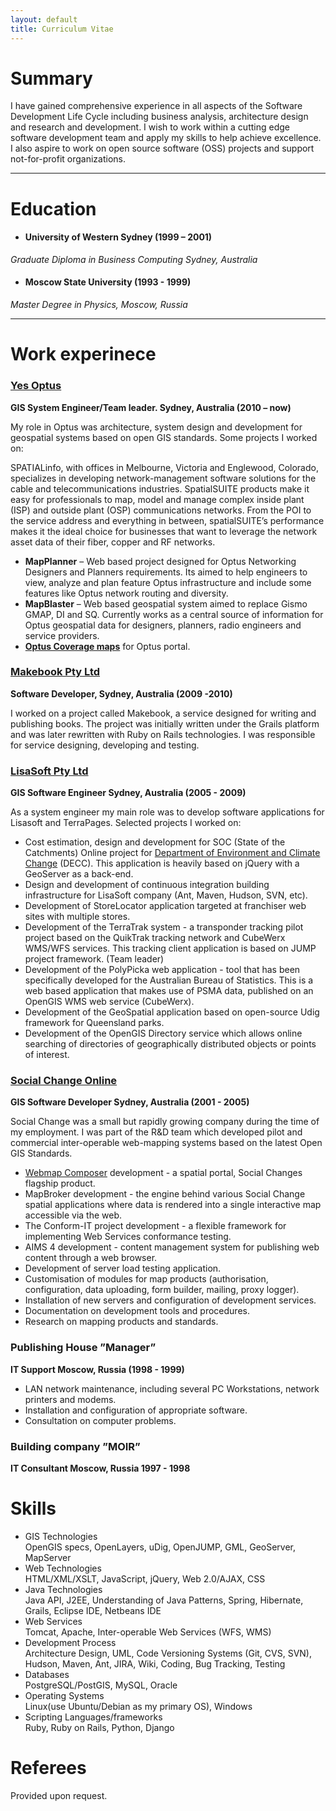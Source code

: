 ```yaml
---
layout: default
title: Curriculum Vitae
---
```


# Summary

I have gained comprehensive experience in all aspects of the Software Development Life Cycle including business analysis, architecture design and research and development. I wish to work within a cutting edge software development team and apply my skills to help achieve excellence. I also aspire to work on open source software (OSS) projects and support not-for-profit organizations. 

---

# Education

* #### University of Western Sydney (1999 – 2001)  
*Graduate Diploma in Business Computing	Sydney, Australia* 
	
* #### Moscow State University (1993 - 1999)  
*Master Degree in Physics, Moscow, Russia*

---

# Work experinece

### [Yes Optus](http://optus.com.au)
**GIS System Engineer/Team leader. Sydney, Australia (2010 – now)**

My role in Optus was architecture, system design and development for geospatial systems based on open GIS standards. 
Some projects I worked on:

SPATIALinfo, with offices in Melbourne, Victoria and Englewood, Colorado, specializes in developing network-management software solutions for the cable and telecommunications industries. SpatialSUITE products make it easy for professionals to map, model and manage complex inside plant (ISP) and outside plant (OSP) communications networks. From the POI to the service address and everything in between, spatialSUITE’s performance makes it the ideal choice for businesses that want to leverage the network asset data of their fiber, copper and RF networks.

* 	**MapPlanner** – Web based project designed for Optus Networking Designers and Planners requirements. Its aimed to 
	help engineers to view, analyze and plan feature Optus infrastructure and include some features like Optus network 
	routing and diversity.
* 	**MapBlaster** – Web based geospatial system aimed to replace Gismo GMAP, DI and SQ. Currently works as a 
	central source of information for Optus geospatial data for designers, planners, 
	radio engineers and service providers.  
* **[Optus Coverage maps](http://www2.optus.com.au)** for Optus portal.



### [Makebook Pty Ltd](http://www.makebook.com.au/)
**Software Developer, Sydney, Australia (2009 -2010)**

I worked on a project called Makebook, a service designed for writing and publishing books. The project was initially written under the Grails platform and was later rewritten with Ruby on Rails technologies. I was responsible for service designing, developing and testing.


### [LisaSoft Pty Ltd](http://www.lisasoft.com/)
**GIS Software Engineer	Sydney, Australia (2005 - 2009)**

As a system engineer my main role was to develop software applications for Lisasoft and TerraPages. 
Selected projects I worked on: 
	
*	Cost estimation, design and development for SOC (State of the Catchments) Online project for 
	[Department of Environment and Climate Change](http://www.environment.nsw.gov.au/) (DECC). 
	This application is heavily based on jQuery with a GeoServer as a back-end.
*	Design and development of continuous integration building infrastructure 
	for LisaSoft company (Ant, Maven, Hudson, SVN, etc). 
*	Development of  StoreLocator application targeted at franchiser 
	web sites with multiple stores.
*	Development of the TerraTrak system - a transponder tracking pilot project based on 
	the QuikTrak tracking network and CubeWerx WMS/WFS services. This tracking client 
	application is based on JUMP project framework.  (Team leader)
*	Development of the PolyPicka web application - tool that has been specifically 
	developed for the Australian Bureau of Statistics. This is a web based application 
	that makes use of PSMA data, published on an OpenGIS WMS web service (CubeWerx).
*	Development of the GeoSpatial application based on open-source Udig framework for Queensland parks.
*	Development of the OpenGIS Directory service which allows online searching of 
	directories of geographically distributed objects or points of interest.

### [Social Change Online](http://webmap.socialchangeonline.com.au/)
**GIS Software Developer	Sydney, Australia  (2001 - 2005)**  

Social Change was a small but rapidly growing company during the time of my employment. I was part of the R&D team which developed pilot and commercial inter-operable web-mapping systems based on the latest Open GIS Standards.
*	[Webmap Composer](http://webmap.socialchangeonline.com.au/support/) development - a spatial portal, Social Changes flagship product.
*	MapBroker development - the engine behind various Social Change spatial applications where data is rendered into a single interactive 	  map accessible via the web.
*	The Conform-IT project development - a flexible framework for implementing Web Services conformance testing.
*	AIMS 4 development - content management system for publishing web content through a web browser.
*	Development of server load testing application.
*	Customisation of modules for map products (authorisation, configuration, data uploading, form builder, mailing, proxy logger).
*	Installation of new servers and configuration of development services.
*	Documentation on development tools and procedures.
*	Research on mapping products and standards.

### Publishing House ”Manager”
**IT Support	Moscow, Russia (1998 - 1999)**
*	LAN network maintenance, including several PC Workstations, network printers and modems.
*	Installation and configuration of appropriate software.
*	Consultation on computer problems.

### Building company ”MOIR”
**IT Consultant	Moscow, Russia 1997 - 1998**

# Skills

* GIS Technologies  
	OpenGIS specs, OpenLayers, uDig, OpenJUMP, GML, GeoServer, MapServer
* Web Technologies  
	HTML/XML/XSLT, JavaScript, jQuery, Web 2.0/AJAX, CSS
* Java Technologies  
	Java API, J2EE, Understanding of Java Patterns, Spring, Hibernate, Grails, Eclipse IDE, Netbeans IDE
* Web Services  
	Tomcat, Apache, Inter-operable Web Services (WFS, WMS)
* Development Process  
	Architecture Design, UML, Code Versioning Systems (Git, CVS, SVN), Hudson, Maven, Ant, JIRA, Wiki, Coding, Bug Tracking, Testing
* Databases  
	PostgreSQL/PostGIS, MySQL, Oracle
* Operating Systems  
	Linux(use Ubuntu/Debian as my primary OS), Windows
* Scripting Languages/frameworks  
	Ruby, Ruby on Rails, Python, Django

# Referees  

Provided upon request.
